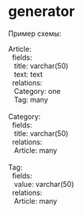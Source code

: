 # generator

Пример схемы:

Article:</br>
&nbsp;  fields:</br>
&nbsp;&nbsp;    title: varchar(50)</br>
&nbsp;&nbsp;    text: text</br>
&nbsp;  relations:</br>
&nbsp;&nbsp;    Category: one</br>
&nbsp;&nbsp;    Tag: many</br>
</br>
Category:</br>
&nbsp;  fields:</br>
&nbsp;&nbsp;    title: varchar(50)</br>
&nbsp;  relations:</br>
&nbsp;&nbsp;    Article: many</br>
</br>
Tag:</br>
&nbsp;  fields:</br>
&nbsp;&nbsp;    value: varchar(50)</br>
&nbsp;  relations:</br>
&nbsp;&nbsp;    Article: many</br>
